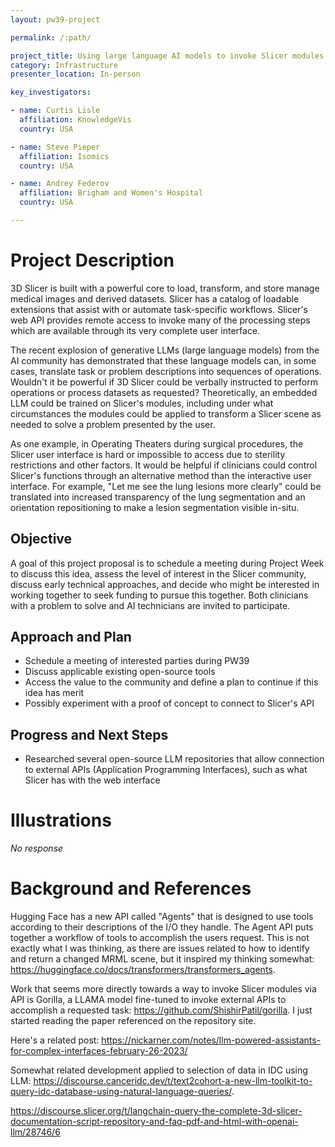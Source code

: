 ```yaml
---
layout: pw39-project

permalink: /:path/

project_title: Using large language AI models to invoke Slicer modules and workflows
category: Infrastructure
presenter_location: In-person

key_investigators:

- name: Curtis Lisle
  affiliation: KnowledgeVis
  country: USA

- name: Steve Pieper
  affiliation: Isomics
  country: USA

- name: Andrey Federov
  affiliation: Brigham and Women's Hospital
  country: USA

---
```


# Project Description

<!-- Add a short paragraph describing the project. -->

3D Slicer is built with a powerful core to load, transform, and store manage medical images and derived datasets. Slicer has a catalog of loadable extensions that assist with or automate task-specific workflows. Slicer's web API provides remote access to invoke many of the processing steps which are available through its very complete user interface.

The recent explosion of generative LLMs (large language models) from the AI community has demonstrated that these language models can, in some cases, translate task or problem descriptions into sequences of operations. Wouldn't it be powerful if 3D Slicer could be verbally instructed to perform operations or process datasets as requested? Theoretically, an embedded LLM could be trained on Slicer's modules, including under what circumstances the modules could be applied to transform a Slicer scene as needed to solve a problem presented by the user.

As one example, in Operating Theaters during surgical procedures, the Slicer user interface is hard or impossible to access due to sterility restrictions and other factors. It would be helpful if clinicians could control Slicer's functions through an alternative method than the interactive user interface. For example, "Let me see the lung lesions more clearly" could be translated into increased transparency of the lung segmentation and an orientation repositioning to make a lesion segmentation visible in-situ.

## Objective

<!-- Describe here WHAT you would like to achieve (what you will have as end result). -->

A goal of this project proposal is to schedule a meeting during Project Week to discuss this idea, assess the level of interest in the Slicer community, discuss early technical approaches, and decide who might be interested in working together to seek funding to pursue this together. Both clinicians with a problem to solve and AI technicians are invited to participate.

## Approach and Plan

<!-- Describe here HOW you would like to achieve the objectives stated above. -->

*   Schedule a meeting of interested parties during PW39
*   Discuss applicable existing open-source tools
*   Access the value to the community and define a plan to continue if this idea has merit
*   Possibly experiment with a proof of concept to connect to Slicer's API

## Progress and Next Steps

<!-- Update this section as you make progress, describing of what you have ACTUALLY DONE.
     If there are specific steps that you could not complete then you can describe them here, too. -->

*   Researched several open-source LLM repositories that allow connection to external APIs (Application Programming Interfaces), such as what Slicer has with the web interface

# Illustrations

<!-- Add pictures and links to videos that demonstrate what has been accomplished. -->

*No response*

# Background and References

<!-- If you developed any software, include link to the source code repository.
     If possible, also add links to sample data, and to any relevant publications. -->

Hugging Face has a new API called "Agents" that is designed to use tools according to their descriptions of the I/O they handle. The Agent API puts together a workflow of tools to accomplish the users request. This is not exactly what I was thinking, as there are issues related to how to identify and return a changed MRML scene, but it inspired my thinking somewhat: <https://huggingface.co/docs/transformers/transformers_agents>.

Work that seems more directly towards a way to invoke Slicer modules via API is Gorilla, a LLAMA model fine-tuned to invoke external APIs to accomplish a requested task: <https://github.com/ShishirPatil/gorilla>. I just started reading the paper referenced on the repository site.

Here's a related post: <https://nickarner.com/notes/llm-powered-assistants-for-complex-interfaces-february-26-2023/>

Somewhat related development applied to selection of data in IDC using LLM: <https://discourse.canceridc.dev/t/text2cohort-a-new-llm-toolkit-to-query-idc-database-using-natural-language-queries/>.

https://discourse.slicer.org/t/langchain-query-the-complete-3d-slicer-documentation-script-repository-and-faq-pdf-and-html-with-openai-llm/28746/6
